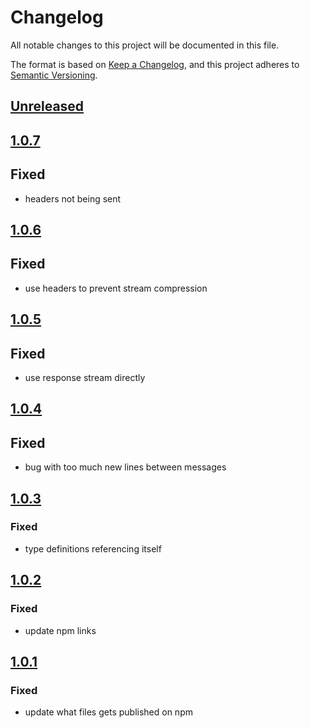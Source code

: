 # Changelog
All notable changes to this project will be documented in this file.

The format is based on [Keep a Changelog](https://keepachangelog.com/en/1.0.0/),
and this project adheres to [Semantic Versioning](https://semver.org/spec/v2.0.0.html).

## [Unreleased]

## [1.0.7]
## Fixed
- headers not being sent

## [1.0.6]
## Fixed
- use headers to prevent stream compression

## [1.0.5]
## Fixed
- use response stream directly

## [1.0.4]
## Fixed
- bug with too much new lines between messages

## [1.0.3]
### Fixed
- type definitions referencing itself

## [1.0.2]
### Fixed
- update npm links

## [1.0.1]
### Fixed
- update what files gets published on npm

[Unreleased]: https://github.com/nodefactoryio/fastify-sse-v2/compare/v1.0.7...HEAD
[1.0.7]: https://github.com/nodefactoryio/fastify-sse-v2/compare/v1.0.6...v1.0.7
[1.0.6]: https://github.com/nodefactoryio/fastify-sse-v2/compare/v1.0.5...v1.0.6
[1.0.5]: https://github.com/nodefactoryio/fastify-sse-v2/compare/v1.0.4...v1.0.5
[1.0.4]: https://github.com/nodefactoryio/fastify-sse-v2/compare/v1.0.3...v1.0.4
[1.0.3]: https://github.com/nodefactoryio/fastify-sse-v2/compare/v1.0.2...v1.0.3
[1.0.2]: https://github.com/nodefactoryio/fastify-sse-v2/compare/v1.0.1...v1.0.2
[1.0.1]: https://github.com/nodefactoryio/fastify-sse-v2/compare/v1.0.0...v1.0.1
[1.0.0]: https://github.com/nodefactoryio/fastify-sse-v2/releases/tag/v1.0.0
